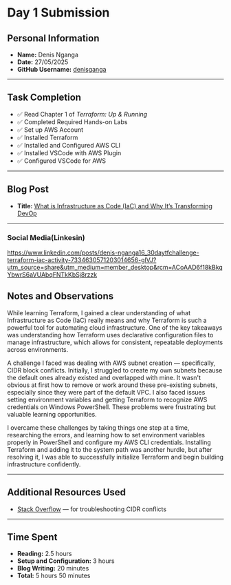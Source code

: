 # Day 1 Submission

## Personal Information

- **Name:** Denis Nganga  
- **Date:** 27/05/2025  
- **GitHub Username:** [denisganga](https://github.com/denisganga)  

---

## Task Completion

- ✅ Read Chapter 1 of *Terraform: Up & Running*  
- ✅ Completed Required Hands-on Labs  
- ✅ Set up AWS Account  
- ✅ Installed Terraform  
- ✅ Installed and Configured AWS CLI  
- ✅ Installed VSCode with AWS Plugin  
- ✅ Configured VSCode for AWS  

---

## Blog Post

- **Title:** [What is Infrastructure as Code (IaC) and Why It’s Transforming DevOp](https://medium.com/@denisnganga16/what-is-infrastructure-as-code-iac-and-why-its-transforming-devop-7712d5ce0b69)

---
### Social Media(Linkesin)
https://www.linkedin.com/posts/denis-nganga16_30daytfchallenge-terraform-iac-activity-7334630571203014656-glVJ?utm_source=share&utm_medium=member_desktop&rcm=ACoAAD6f18kBkqYbwrS6aVUAbqFNTkKbSj8rzzk

## Notes and Observations

While learning Terraform, I gained a clear understanding of what Infrastructure as Code (IaC) really means and why Terraform is such a powerful tool for automating cloud infrastructure. One of the key takeaways was understanding how Terraform uses declarative configuration files to manage infrastructure, which allows for consistent, repeatable deployments across environments.

A challenge I faced was dealing with AWS subnet creation — specifically, CIDR block conflicts. Initially, I struggled to create my own subnets because the default ones already existed and overlapped with mine. It wasn't obvious at first how to remove or work around these pre-existing subnets, especially since they were part of the default VPC. I also faced issues setting environment variables and getting Terraform to recognize AWS credentials on Windows PowerShell. These problems were frustrating but valuable learning opportunities.

I overcame these challenges by taking things one step at a time, researching the errors, and learning how to set environment variables properly in PowerShell and configure my AWS CLI credentials. Installing Terraform and adding it to the system path was another hurdle, but after resolving it, I was able to successfully initialize Terraform and begin building infrastructure confidently.

---

## Additional Resources Used

- [Stack Overflow](https://stackoverflow.com/questions/74070710/aws-subnet-error-the-cidr-conflicts-with-another-subnet) — for troubleshooting CIDR conflicts  

---

## Time Spent

- **Reading:** 2.5 hours  
- **Setup and Configuration:** 3 hours  
- **Blog Writing:** 20 minutes  
- **Total:** 5 hours 50 minutes
